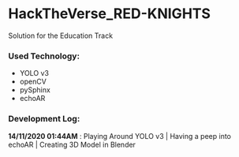 # HackTheVerse_RED-KNIGHTS

Solution for the Education Track 

### Used Technology:

- YOLO v3
- openCV
- pySphinx
- echoAR


### Development Log:

**14/11/2020 01:44AM** : Playing Around YOLO v3 | Having a peep into echoAR | Creating 3D Model in Blender